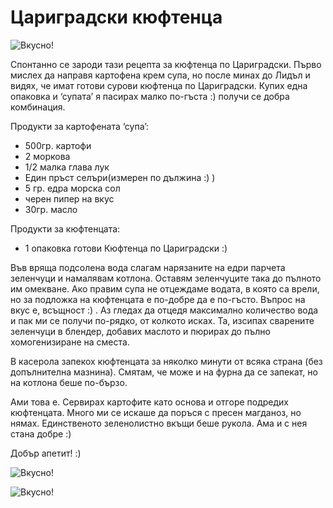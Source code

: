 # Цариградски кюфтенца

![Вкусно!](/images/2017/12/720079F1-5AA0-4D9E-B80A-1BCF4F6EF02F-1024x768.jpeg "Да Ви е сладко!")

Спонтанно се зароди тази рецепта за кюфтенца по Цариградски. Първо мислех да направя картофена крем супа, но после минах до Лидъл и видях, че имат готови сурови кюфтенца по Цариградски. Купих една опаковка и ‘супата’ я пасирах малко по-гъста :) получи се добра комбинация.

Продукти за картофената ‘супа’:

<ul>
	<li>500гр. картофи</li>
	<li>2 моркова</li>
	<li>1/2 малка глава лук</li>
	<li>Един пръст селъри(измерен по дължина :) )</li>
	<li>5 гр. едра морска сол</li>
	<li>черен пипер на вкус</li>
	<li>30гр. масло</li>
</ul>

Продукти за кюфтенцата:

<ul>
	<li>1 опаковка готови Кюфтенца по Цариградски :)</li>
</ul>

Във вряща подсолена вода слагам нарязаните на едри парчета зеленчуци и намалявам котлона. Оставям зеленчуците така до пълното им омекване. Ако правим супа не отцеждаме водата, в която са врели, но за подложка на кюфтенцата е по-добре да е по-гъсто. Въпрос на вкус е, всъщност :) . Аз гледах да отцедя максимално количество вода и пак ми се получи по-рядко, от колкото исках. Та, изсипах сварените зеленчуци в блендер, добавих маслото и пюрирах до пълно хомогенизиране на сместа. 

В касерола запекох кюфтенцата за няколко минути от всяка страна (без допълнителна мазнина). Смятам, че може и на фурна да се запекат, но на котлона беше по-бързо. 

Ами това е. Сервирах картофите като основа и отгоре подредих кюфтенцата. Много ми се искаше да поръся с пресен магданоз, но нямах. Единственото зеленолистно вкъщи беше рукола. Ама и с нея стана добре :)

Добър апетит! :)

![Вкусно!](/images/2017/12/565B21BC-D433-488C-81DE-AC987C804AF7-1024x768.jpeg "Да Ви е сладко!")

![Вкусно!](/images/2017/12/646FAF29-71CF-4DBF-AF11-2AAB005C4AA6-768x1024.jpeg "Да Ви е сладко!")
